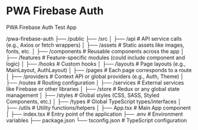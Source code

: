 # PWA Firebase Auth
PWA Firebase Auth Test App

/pwa-firebase-auth
├── /public
├── /src
│   ├── /api            # API service calls (e.g., Axios or fetch wrappers)
│   ├── /assets         # Static assets like images, fonts, etc.
│   ├── /components     # Reusable components across the app
│   ├── /features       # Feature-specific modules (could include component and logic)
│   ├── /hooks          # Custom hooks
│   ├── /layouts        # Page layouts (e.g., MainLayout, AuthLayout)
│   ├── /pages          # Each page corresponds to a route
│   ├── /providers      # Context API or global providers (e.g., Auth, Theme)
│   ├── /routes         # Routing configuration
│   ├── /services       # External services like Firebase or other libraries
│   ├── /store          # Redux or any global state management
│   ├── /styles         # Global styles (CSS, SASS, Styled Components, etc.)
│   ├── /types          # Global TypeScript types/interfaces
│   ├── /utils          # Utility functions/helpers
│   ├── App.tsx         # Main App component
│   ├── index.tsx       # Entry point of the application
├── .env                # Environment variables
├── package.json
└── tsconfig.json       # TypeScript configuration
